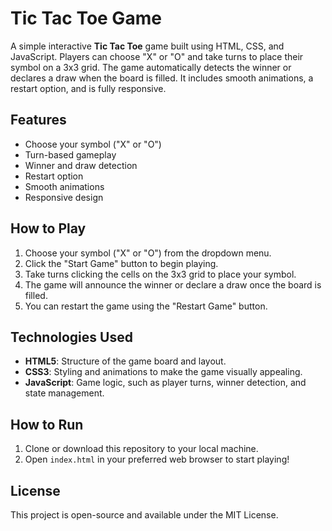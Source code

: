 # Tic Tac Toe Game

A simple interactive **Tic Tac Toe** game built using HTML, CSS, and JavaScript. Players can choose "X" or "O" and take turns to place their symbol on a 3x3 grid. The game automatically detects the winner or declares a draw when the board is filled. It includes smooth animations, a restart option, and is fully responsive.

## Features
- Choose your symbol ("X" or "O")
- Turn-based gameplay
- Winner and draw detection
- Restart option
- Smooth animations
- Responsive design

## How to Play
1. Choose your symbol ("X" or "O") from the dropdown menu.
2. Click the "Start Game" button to begin playing.
3. Take turns clicking the cells on the 3x3 grid to place your symbol.
4. The game will announce the winner or declare a draw once the board is filled.
5. You can restart the game using the "Restart Game" button.

## Technologies Used
- **HTML5**: Structure of the game board and layout.
- **CSS3**: Styling and animations to make the game visually appealing.
- **JavaScript**: Game logic, such as player turns, winner detection, and state management.

## How to Run
1. Clone or download this repository to your local machine.
2. Open `index.html` in your preferred web browser to start playing!

## License
This project is open-source and available under the MIT License.

